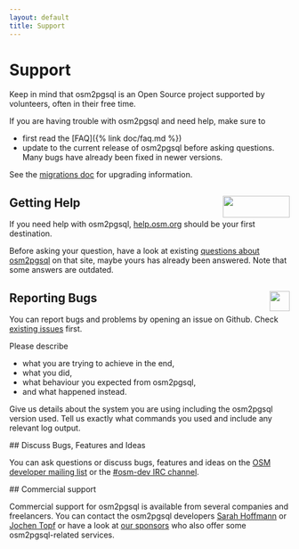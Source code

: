 ```yaml
---
layout: default
title: Support
---
```


# Support

<div class="note" markdown="1">
Keep in mind that osm2pgsql is an Open Source project supported by volunteers,
often in their free time.

If you are having trouble with osm2pgsql and need help, make sure to

* first read the [FAQ]({% link doc/faq.md %})
* update to the current release of osm2pgsql before asking questions. Many bugs
  have already been fixed in newer versions.

See the [migrations
doc](https://github.com/openstreetmap/osm2pgsql/blob/master/docs/migrations.md)
for upgrading information.
</div>

<section markdown="1">
<a href="https://help.openstreetmap.org/"><img src="{% link img/osm-help.png %}" width="120" height="39" alt="" style="float: right;"/></a>

## Getting Help

If you need help with osm2pgsql,
[help.osm.org](https://help.openstreetmap.org/) should be your first
destination.

Before asking your question, have a look at existing [questions about
osm2pgsql](https://help.openstreetmap.org/tags/osm2pgsql/) on that site, maybe
yours has already been answered. Note that some answers are outdated.
</section>

<section markdown="1">
<a href="https://github.com/openstreetmap/osm2pgsql/issues"><img src="{% link img/github-large.png %}" width="36" height="36" alt="" style="float: right;"/></a>

## Reporting Bugs

You can report bugs and problems by opening an issue on Github. Check [existing
issues](https://github.com/openstreetmap/osm2pgsql/issues) first.

Please describe
* what you are trying to achieve in the end,
* what you did,
* what behaviour you expected from osm2pgsql,
* and what happened instead.

Give us details about the system you are using including the osm2pgsql version
used. Tell us exactly what commands you used and include any relevant log
output.
</section>

<section markdown="1">
## Discuss Bugs, Features and Ideas

You can ask questions or discuss bugs, features and ideas on the
[OSM developer mailing list](https://lists.openstreetmap.org/listinfo/dev)
or the [#osm-dev IRC channel](https://wiki.openstreetmap.org/wiki/IRC).
</section>

<section markdown="1">
## Commercial support

Commercial support for osm2pgsql is available from several companies and
freelancers. You can contact the osm2pgsql developers <a
href="https://github.com/lonvia">Sarah Hoffmann</a> or <a
href="https://www.jochentopf.com/">Jochen Topf</a> or have a look at <a
href="{% link sponsors/index.md %}">our sponsors</a> who also offer some osm2pgsql-related
services.

</section>

